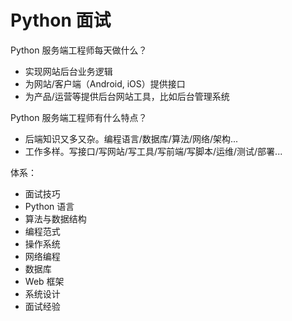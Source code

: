 # Python 面试

Python 服务端工程师每天做什么？

+ 实现网站后台业务逻辑
+ 为网站/客户端（Android, iOS）提供接口
+ 为产品/运营等提供后台网站工具，比如后台管理系统

Python 服务端工程师有什么特点？

+ 后端知识又多又杂。编程语言/数据库/算法/网络/架构...
+ 工作多样。写接口/写网站/写工具/写前端/写脚本/运维/测试/部署...

体系：

+ 面试技巧
+ Python 语言
+ 算法与数据结构
+ 编程范式
+ 操作系统
+ 网络编程
+ 数据库
+ Web 框架
+ 系统设计
+ 面试经验

